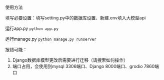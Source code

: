 使用方法

填写必要设置：填写setting.py中的数据库设置、新建.env填入大模型api

运行app.py `python app.py`

运行manage.py `python manage.py runserver`

报错可能：

1. Django数据库模型更改后需要进行迁移（请搜索如何操作）
2. 端口占用，会使用到mysql 3306端口、Django 8000端口、grodio 7860端口
